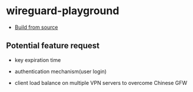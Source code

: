 # wireguard-playground

- [Build from source](./build-from-source.md)


## Potential feature request

- key expiration time

- authentication mechanism(user login)

- client load balance on multiple VPN servers to overcome Chinese GFW

